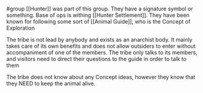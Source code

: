 #group 
[[Hunter]] was part of this group. They have a signature symbol or something. Base of ops is withing [[Hunter Settlement]].  They have been known for following some sort of [[Animal Guide]], who is the Concept of Exploration

The tribe is not lead by anybody and exists as an anarchist body. It mainly takes care of its own benefits and does not allow outsiders to enter without accompaniment of one of the members. The tribe only talks to its members, and visitors need to direct their questions to the guide in order to talk to them

The tribe does not know about any Concept ideas, however they know that they NEED to keep the animal alive.